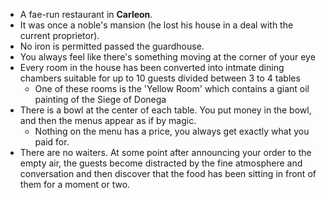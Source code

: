 - A fae-run restaurant in **Carleon**.
- It was once a noble's mansion (he lost his house in a deal with the current proprietor).
- No iron is permitted passed the guardhouse.
- You always feel like there's something moving at the corner of your eye
- Every room in the house has been converted into intmate dining chambers suitable for up to 10 guests divided between 3 to 4 tables
	- One of these rooms is the 'Yellow Room' which contains a giant oil painting of the Siege of Donega
- There is a bowl at the center of each table.  You put money in the bowl, and then the menus appear as if by magic.
	- Nothing on the menu has a price, you always get exactly what you paid for.
- There are no waiters.  At some point after announcing your order to the empty air, the guests become distracted by the fine atmosphere and conversation and then discover that the food has been sitting in front of them for a moment or two.